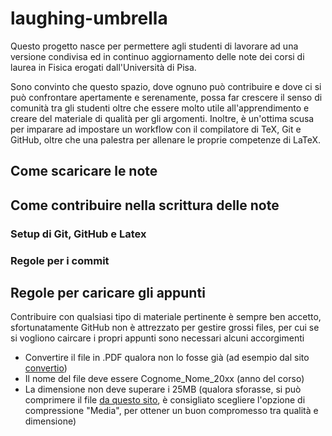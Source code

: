 # laughing-umbrella
Questo progetto nasce per permettere agli studenti di lavorare ad una versione condivisa ed in continuo aggiornamento delle note dei corsi di laurea in Fisica erogati dall'Università di Pisa.

Sono convinto che questo spazio, dove ognuno può contribuire e dove ci si può confrontare apertamente e serenamente, possa far crescere il senso di comunità tra gli studenti oltre che essere molto utile all'apprendimento e creare del materiale di qualità per gli argomenti.
Inoltre, è un'ottima scusa per imparare ad impostare un workflow con il compilatore di TeX, Git e GitHub, oltre che una palestra per allenare le proprie competenze di LaTeX.

## Come scaricare le note
## Come contribuire nella scrittura delle note
### Setup di Git, GitHub e Latex
### Regole per i commit
## Regole per caricare gli appunti
Contribuire con qualsiasi tipo di materiale pertinente è sempre ben accetto, sfortunatamente GitHub non è attrezzato per gestire grossi files, per cui se si vogliono caircare i propri appunti sono necessari alcuni accorgimenti
- Convertire il file in .PDF qualora non lo fosse già (ad esempio dal sito [convertio](https://convertio.co/it/))
- Il nome del file deve essere Cognome_Nome_20xx (anno del corso)
- La dimensione non deve superare i 25MB (qualora sforasse, si può comprimere il file [da questo sito](https://www.ilovepdf.com/compress_pdf), è consigliato scegliere l'opzione di compressione "Media", per ottener un buon compromesso tra qualità e dimensione)
